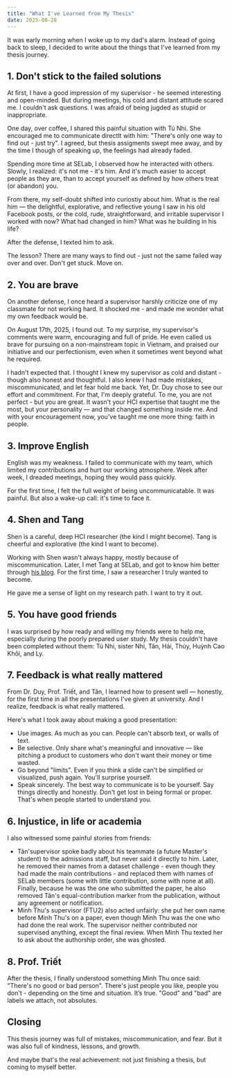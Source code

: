 ```yaml
---
title: "What I've Learned from My Thesis"
date: 2025-08-28
---
```


It was early morning when I woke up to my dad's alarm. Instead of going back to sleep, I decided to write about the things that I've learned from my thesis journey.

## 1. Don't stick to the failed solutions
At first, I have a good impression of my supervisor - he seemed interesting and open-minded. But during meetings, his cold and distant attitude scared me. I couldn't ask questions. I was afraid of being jugded as stupid or inappropriate.

One day, over coffee, I shared this painful situation with Tú Nhi. She encouraged me to communicate directlt with him: "There's only one way to find out - just try". I agreed, but thesis assigments swept mee away, and by the time I though of speaking up, the feelings had already faded.

Spending more time at SELab, I observed how he interacted with others. Slowly, I realized: it's not me - it's him. And it's much easier to accept people as they are, than to accept yourself as defined by how others treat (or abandon) you.

From there, my self-doubt shifted into curiostiy about him. What is the real him — the delightful, explorative, and reflective young I saw in his old Facebook posts, or the cold, rude, straightforward, and irritable supervisor I worked with now? What had changed in him? What was he building in his life?

After the defense, I texted him to ask. 

The lesson? There are many ways to find out - just not the same failed way over and over. Don't get stuck. Move on.

## 2. You are brave
On another defense, I once heard a supervisor harshly criticize one of my classmate for not working hard. It shocked me - and made me wonder what my own feedback would be.

On August 17th, 2025, I found out. To my surprise, my supervisor's comments were warm, encouraging and full of pride. He even called us brave for pursuing on a non-mainstream topic in Vietnam, and praised our initiative and our perfectionism, even when it sometimes went beyond what he required.

I hadn't expected that. I thought I knew my supervisor as cold and distant - though also honest and thoughtful. I also knew I had made mistakes, miscommunicated, and let fear hold me back. Yet, Dr. Duy chose to see our effort and commitment. For that, I'm deeply grateful. To me, you are not perfect - but you are great. It wasn't your HCI expertise that taught me the most, but your personality — and that changed something inside me. And with your encouragement now, you've taught me one more thing: faith in people.

## 3. Improve English
English was my weakness. I failed to communicate with my team, which limited my contributions and hurt our working atmosphere. Week after week, I dreaded meetings, hoping they would pass quickly. 

For the first time, I felt the full weight of being uncommunicatable. It was painful. But also a wake-up call: it's time to face it.

## 4. Shen and Tang
Shen is a careful, deep HCI researcher (the kind I might become). Tang is cheerful and explorative (the kind I want to become). 

Working with Shen wasn't always happy, mostly because of miscommunication. Later, I met Tang at SELab, and got to know him better through [his blog](https://hcitang.github.io/). For the first time, I saw a researcher I truly wanted to become.

He gave me a sense of light on my research path. I want to try it out.

## 5. You have good friends
I was surprised by how ready and willing my friends were to help me, especially during the poorly prepared user study. My thesis couldn't have been completed without them: Tú Nhi, sister Nhi, Tân, Hải, Thúy, Huỳnh Cao Khôi, and Ly.

## 7. Feedback is what really mattered
From Dr. Duy, Prof. Triết, and Tân, I learned how to present well — honestly, for the first time in all the presentations I've given at university. And I realize, feedback is what really mattered.

Here's what I took away about making a good presentation:
- Use images. As much as you can. People can't absorb text, or walls of text.
- Be selective. Only share what's meaningful and innovative — like pitching a product to customers who don't want their money or time wasted.
- Go beyond "limits". Even if you think a slide can't be simplified or visualized, push again. You'll surprise yourself.
- Speak sincerely. The best way to communicate is to be yourself. Say things directly and honestly. Don't get lost in being formal or proper. That's when people started to understand you.

## 6. Injustice, in life or academia
I also witnessed some painful stories from friends:
- Tân'supervisor spoke badly about his teammate (a future Master's student) to the admissions staff, but never said it directly to him. Later, he removed their names from a dataset challenge - even though they had made the main contributions - and replaced them with names of SELab members (some with little contribution, some with none at all). Finally, because he was the one who submitted the paper, he also removed Tân's equal-contribution marker from the publication, without any agreement or notification.
- Minh Thu's supervisor (FTU2) also acted unfairly: she put her own name before Minh Thu's on a paper, even though Minh Thu was the one who had done the real work. The supervisor neither contributed nor supervised anything, except the final review. When Minh Thu texted her to ask about the authorship order, she was ghosted.

## 8. Prof. Triết
After the thesis, I finally understood something Minh Thu once said: "There's no good or bad person". There's just people you like, people you don't - depending on the time and situation. It’s true. "Good" and "bad" are labels we attach, not absolutes.

## Closing
This thesis journey was full of mistakes, miscommunication, and fear. But it was also full of kindness, lessons, and growth.

And maybe that's the real achievement: not just finishing a thesis, but coming to myself better.


